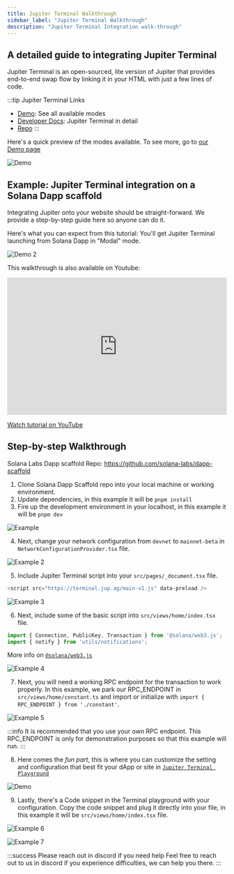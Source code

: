 ```yaml
---
title: Jupiter Terminal Walkthrough
sidebar_label: "Jupiter Terminal Walkthrough"
description: "Jupiter Terminal Integration walk-through"
---
```

## A detailed guide to integrating Jupiter Terminal

Jupiter Terminal is an open-sourced, lite version of Jupiter that provides end-to-end swap flow by linking it in your HTML with just a few lines of code. 

:::tip Jupiter Terminal Links
- [Demo](https://terminal.jup.ag/): See all available modes
- [Developer Docs](/docs/web-integration/jupiter-terminal): Jupiter Terminal in detail
- [Repo](https://github.com/jup-ag/terminal)
:::

Here's a quick preview of the modes available. To see more, go to [our Demo page](https://terminal.jup.ag/)

![Demo](../terminal/terminal-demo.gif)


## Example: Jupiter Terminal integration on a Solana Dapp scaffold

Integrating Jupiter onto your website should be straight-forward. We provide a step-by-step guide here so anyone can do it.

Here's what you can expect from this tutorial: You'll get Jupiter Terminal launching from Solana Dapp in "Modal" mode.

![Demo 2](../terminal/terminal-demo2.gif)

This walkthrough is also available on Youtube: 

<iframe width="100%" height="315" src="https://www.youtube.com/embed/T-3KN3k1e5Y" title="YouTube video player" frameborder="0" allow="accelerometer; autoplay; clipboard-write; encrypted-media; gyroscope; picture-in-picture; web-share" allowfullscreen></iframe>

[Watch tutorial on YouTube](https://youtu.be/T-3KN3k1e5Y)

## Step-by-step Walkthrough

Solana Labs Dapp scaffold Repo: https://github.com/solana-labs/dapp-scaffold

1. Clone Solana Dapp Scaffold repo into your local machine or working environment.
2. Update dependencies, in this example it will be `pnpm install`
3. Fire up the development environment in your localhost, in this example it will be `pnpm dev`

![Example](../terminal/example1.jpg)

4. Next, change your network configuration from `devnet` to `mainnet-beta` in `NetworkConfigurationProvider.tsx` file. 

![Example 2](../terminal/example2.jpg)

5. Include Jupiter Terminal script into your `src/pages/_document.tsx` file.

``` js
<script src="https://terminal.jup.ag/main-v1.js" data-preload />
```
![Example 3](../terminal/example3.jpg)

6. Next, include some of the basic script into `src/views/home/index.tsx` file. 

``` js
import { Connection, PublicKey, Transaction } from '@solana/web3.js';
import { notify } from 'utils/notifications';
```

More info on [`@solana/web3.js`](https://solana-labs.github.io/solana-web3.js/)

![Example 4](../terminal/example4.jpg)

7. Next, you will need a working RPC endpoint for the transaction to work properly. In this example, we park our RPC_ENDPOINT in `src/views/home/constant.ts` and import or initialize with `import { RPC_ENDPOINT } from './constant'`.

![Example 5](../terminal/example5.jpg)

:::info 
It is recommended that you use your own RPC endpoint.
This RPC_ENDPOINT is only for demonstration purposes so that this example will run.
:::

8. Here comes the *fun part*, this is where you can customize the setting and configuration that best fit your dApp or site in [`Jupiter Terminal Playground`](https://terminal.jup.ag/)

![Demo](../terminal/terminal-demo.gif)

9. Lastly, there's a Code snippet in the Terminal playground with your configuration. Copy the code snippet and plug it directly into your file, in this example it will be `src/views/home/index.tsx` file. 

![Example 6](../terminal/example6.jpg)

![Example 7](../terminal/example7.jpg)

:::success Please reach out in discord if you need help
Feel free to reach out to us in discord if you experience difficulties, we can help you there.
:::